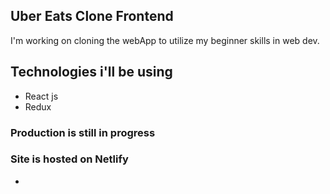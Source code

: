 ## Uber Eats Clone Frontend
I'm working on cloning the webApp to utilize my beginner skills in web dev.

## Technologies i'll be using
* React js
* Redux

### Production is still in progress
### Site is hosted on Netlify
 * [uber-eats-clone.netlify.app]: uber-eats-clone.netlify.app  

